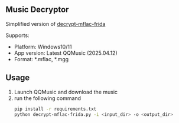 ## Music Decryptor

Simplified version of [decrypt-mflac-frida](https://github.com/yllhwa/decrypt-mflac-frida)

Supports:
- Platform: Windows10/11
- App version: Latest QQMusic (2025.04.12)
- Format: *.mflac, *.mgg
 
## Usage
1. Launch QQMusic and download the music
2. run the following command
    ```bash
    pip install -r requirements.txt
    python decrypt-mflac-frida.py -i <input_dir> -o <output_dir>
    ```